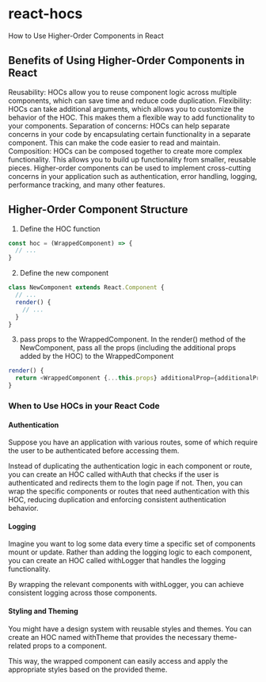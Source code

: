 # react-hocs

How to Use Higher-Order Components in React

## Benefits of Using Higher-Order Components in React

Reusability: HOCs allow you to reuse component logic across multiple components, which can save time and reduce code duplication.
Flexibility: HOCs can take additional arguments, which allows you to customize the behavior of the HOC. This makes them a flexible way to add functionality to your components.
Separation of concerns: HOCs can help separate concerns in your code by encapsulating certain functionality in a separate component. This can make the code easier to read and maintain.
Composition: HOCs can be composed together to create more complex functionality. This allows you to build up functionality from smaller, reusable pieces.
Higher-order components can be used to implement cross-cutting concerns in your application such as authentication, error handling, logging, performance tracking, and many other features.

## Higher-Order Component Structure

1. Define the HOC function

```javascript
const hoc = (WrappedComponent) => {
  // ...
}
```
2. Define the new component

```javascript
class NewComponent extends React.Component {
  // ...
  render() {
    // ...
  }
}
```
3. pass props to the WrappedComponent. In the render() method of the NewComponent, pass all the props (including the additional props added by the HOC) to the WrappedComponent

```javascript
render() {
  return <WrappedComponent {...this.props} additionalProp={additionalProp} />
}
```

### When to Use HOCs in your React Code

#### Authentication

Suppose you have an application with various routes, some of which require the user to be authenticated before accessing them.

Instead of duplicating the authentication logic in each component or route, you can create an HOC called withAuth that checks if the user is authenticated and redirects them to the login page if not. Then, you can wrap the specific components or routes that need authentication with this HOC, reducing duplication and enforcing consistent authentication behavior.

#### Logging

Imagine you want to log some data every time a specific set of components mount or update. Rather than adding the logging logic to each component, you can create an HOC called withLogger that handles the logging functionality.

By wrapping the relevant components with withLogger, you can achieve consistent logging across those components.

#### Styling and Theming

You might have a design system with reusable styles and themes. You can create an HOC named withTheme that provides the necessary theme-related props to a component.

This way, the wrapped component can easily access and apply the appropriate styles based on the provided theme.
